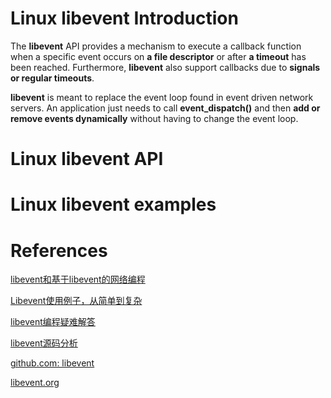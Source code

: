 
# Linux libevent Introduction

The __libevent__ API provides a mechanism to execute a callback function when a specific event occurs on __a file descriptor__ or after __a timeout__ has been reached. Furthermore, __libevent__ also support callbacks due to __signals or regular timeouts__.

__libevent__ is meant to replace the event loop found in event driven network servers. An application just needs to call __event_dispatch()__ and then __add or remove events dynamically__ without having to change the event loop.


# Linux libevent API

# Linux libevent examples

# References

[libevent和基于libevent的网络编程](https://www.cnblogs.com/nearmeng/p/4043548.html)<br/>

[Libevent使用例子，从简单到复杂](https://blog.csdn.net/luotuo44/article/details/39670221)<br/>

[libevent编程疑难解答](https://blog.csdn.net/luotuo44/article/details/39547391)<br/>

[libevent源码分析](https://blog.csdn.net/luotuo44/article/category/2435521)<br/>

[github.com: libevent](https://github.com/libevent/libevent)<br/>

[libevent.org](http://libevent.org/)<br/>


